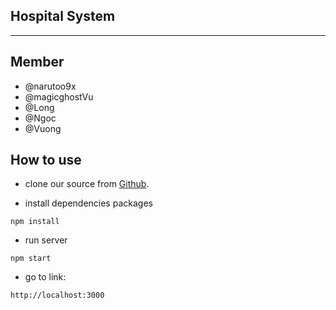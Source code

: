 ## Hospital System

------

## Member

- @narutoo9x
- @magicghostVu
- @Long
- @Ngoc
- @Vuong

## How to use

- clone our source from [Github](https://github.com/magicghostVu/hospital_system).

- install dependencies packages

`npm install`

- run server

`npm start`

- go to link:

`http://localhost:3000`

